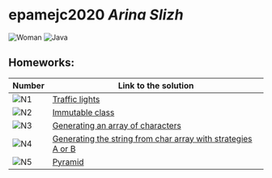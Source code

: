 # epamejc2020 _Arina Slizh_

![Woman](https://img.icons8.com/bubbles/100/000000/blond-long-hair-business-lady.png)
![Java](https://img.icons8.com/color/96/000000/java-coffee-cup-logo.png)

## Homeworks: 

| Number | Link to the solution   |
| ------ | ---------------------- |
| ![N1]  | [Traffic lights][Hw1]  |
| ![N2]  | [Immutable class][Hw2] |
| ![N3]  | [Generating an array of characters][Hw3]  |
| ![N4]  | [Generating the string from char array with strategies A or B][Hw4] |
| ![N5]  | [Pyramid][Hw5] |

[Hw1]:https://github.com/VLDRospuskov/epamejc2020/tree/Arina_Slizh/com.epamejc.lessons/src/main/homeworks/homework1
[Hw2]:https://github.com/VLDRospuskov/epamejc2020/tree/Arina_Slizh/com.epamejc.lessons/src/main/homeworks/homework2/immutableClass
[Hw3]:https://github.com/VLDRospuskov/epamejc2020/tree/Arina_Slizh/com.epamejc.lessons/src/main/homeworks/homework2/arrays/charArraygenerationmain
[Hw4]:https://github.com/VLDRospuskov/epamejc2020/tree/Arina_Slizh/com.epamejc.lessons/src/main/homeworks/homework2/arrays/charArraygenerationmainStrategiesAB
[Hw5]:https://github.com/VLDRospuskov/epamejc2020/tree/Arina_Slizh/com.epamejc.lessons/src/main/homeworks/homework2/arrays/pyramid


[TLimg]:https://img.icons8.com/flat_round/40/000000/traffic-light--v1.png
[ICimg]:https://img.icons8.com/officel/40/000000/no-edit.png

[N1]:https://img.icons8.com/color/40/000000/1-circle-c--v1.png
[N2]:https://img.icons8.com/color/40/000000/2-circle-c--v1.png
[N3]:https://img.icons8.com/color/40/000000/3-circle-c--v1.png
[N4]:https://img.icons8.com/color/40/000000/4-circle-c--v1.png
[N5]:https://img.icons8.com/color/40/000000/5-circle-c--v1.png
